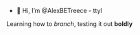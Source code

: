 - 👋 Hi, I’m @AlexBETreece - ttyl

Learning how to *branch*, testing it out **boldly**
<!---
AlexBETreece/AlexBETreece is a ✨ special ✨ repository because its `README.md` (this file) appears on your GitHub profile.
You can click the Preview link to take a look at your changes.
--->
